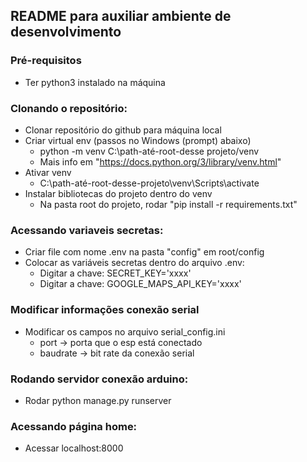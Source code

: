 ## README para auxiliar ambiente de desenvolvimento

### Pré-requisitos
<!--ts-->
  * Ter python3 instalado na máquina
<!--te-->

### Clonando o repositório:
<!--ts-->
  * Clonar repositório do github para máquina local
  * Criar virtual env (passos no Windows (prompt) abaixo)
    * python -m venv C:\path-até-root-desse projeto/venv
    * Mais info em "https://docs.python.org/3/library/venv.html"
  * Ativar venv
    * C:\path-até-root-desse-projeto\venv\Scripts\activate
  * Instalar bibliotecas do projeto dentro do venv
    * Na pasta root do projeto, rodar "pip install -r requirements.txt"
<!--te-->

### Acessando variaveis secretas:
<!--ts-->
  * Criar file com nome .env na pasta "config" em root/config
  * Colocar as variáveis secretas dentro do arquivo .env:
    * Digitar a chave: SECRET_KEY='xxxx'
    * Digitar a chave: GOOGLE_MAPS_API_KEY='xxxx'
<!--te-->

### Modificar informações conexão serial
<!--ts-->
  * Modificar os campos no arquivo serial_config.ini
    * port -> porta que o esp está conectado
    * baudrate -> bit rate da conexão serial
<!--te-->

### Rodando servidor conexão arduino:
<!--ts-->
  * Rodar python manage.py runserver
<!--te-->

### Acessando página home:
<!--ts-->
  * Acessar localhost:8000
<!--te-->